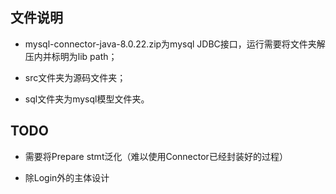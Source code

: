 ## 文件说明

- mysql-connector-java-8.0.22.zip为mysql JDBC接口，运行需要将文件夹解压内并标明为lib path；

- src文件夹为源码文件夹；

- sql文件夹为mysql模型文件夹。

## TODO

- 需要将Prepare stmt泛化（难以使用Connector已经封装好的过程）

- 除Login外的主体设计

